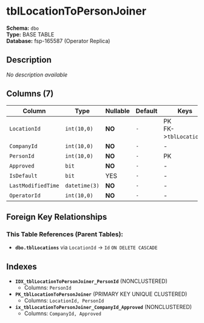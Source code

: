 # tblLocationToPersonJoiner

**Schema:** `dbo`  
**Type:** BASE TABLE  
**Database:** fsp-165587 (Operator Replica)

## Description

*No description available*

## Columns (7)

| Column | Type | Nullable | Default | Keys | Description |
|--------|------|----------|---------|------|-------------|
| `LocationId` | `int(10,0)` | **NO** | `-` | PK<br/>FK->`tblLocations` | - |
| `CompanyId` | `int(10,0)` | **NO** | `-` | - | - |
| `PersonId` | `int(10,0)` | **NO** | `-` | PK | - |
| `Approved` | `bit` | **NO** | `-` | - | - |
| `IsDefault` | `bit` | YES | `-` | - | - |
| `LastModifiedTime` | `datetime(3)` | **NO** | `-` | - | - |
| `OperatorId` | `int(10,0)` | **NO** | `-` | - | - |

## Foreign Key Relationships

### This Table References (Parent Tables):

- **`dbo.tblLocations`** 
  via `LocationId` → `Id` `ON DELETE CASCADE`

## Indexes

- **`IDX_tblLocationToPersonJoiner_PersonId`** (NONCLUSTERED)
  - Columns: `PersonId`
- **`PK_tblLocationToPersonJoiner`** (PRIMARY KEY UNIQUE CLUSTERED)
  - Columns: `LocationId, PersonId`
- **`ix_tblLocationToPersonJoiner_CompanyId_Approved`** (NONCLUSTERED)
  - Columns: `CompanyId, Approved`
